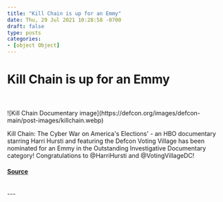```yaml
---
title: "Kill Chain is up for an Emmy"
date: Thu, 29 Jul 2021 10:28:58 -0700
draft: false
type: posts
categories: 
- [object Object]
---
```

# Kill Chain is up for an Emmy

<br/>

<br/>
![Kill Chain Documentary image](https://defcon.org/images/defcon-main/post-images/killchain.webp)  

Kill Chain: The Cyber War on America's Elections' - an HBO documentary starring Harri Hursti and featuring the Defcon Voting Village has been nominated for an Emmy in the Outstanding Investigative Documentary category! Congratulations to @HarriHursti and @VotingVillageDC!

#### [Source](https://defcon.org/html/links/dc-news.html#killchainemmy)

<br/>
---
